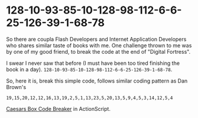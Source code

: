 # 128-10-93-85-10-128-98-112-6-6-25-126-39-1-68-78

So there are coupla Flash Developers and Internet Application Developers who shares similar taste of books with me. One challenge thrown to me was by one of my good friend, to break the code at the end of "Digital Fortress".

I swear I never saw that before (I must have been too tired finishing the book in a day). `128-10-93-85-10-128-98-112-6-6-25-126-39-1-68-78`.

So, here it is, break this simple code, follows similar coding pattern as Dan Brown's

`19,15,20,12,12,16,13,19,2,5,1,13,23,5,20,13,5,9,4,5,3,14,12,5,4`

[Caesars Box Code Breaker](/2004/caesars-box/) in ActionScript.